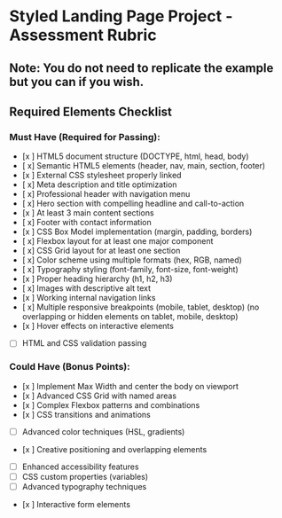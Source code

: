 # Styled Landing Page Project - Assessment Rubric

## Note: You do not need to replicate the example but you can if you wish.

## **Required Elements Checklist**

### **Must Have (Required for Passing):**

- [x ] HTML5 document structure (DOCTYPE, html, head, body)
- [ x] Semantic HTML5 elements (header, nav, main, section, footer)
- [x ] External CSS stylesheet properly linked
- [ x] Meta description and title optimization
- [ x] Professional header with navigation menu
- [ x] Hero section with compelling headline and call-to-action
- [x ] At least 3 main content sections
- [ x] Footer with contact information
- [x ] CSS Box Model implementation (margin, padding, borders)
- [ x] Flexbox layout for at least one major component
- [ x] CSS Grid layout for at least one section
- [ x] Color scheme using multiple formats (hex, RGB, named)
- [ x] Typography styling (font-family, font-size, font-weight)
- [x ] Proper heading hierarchy (h1, h2, h3)
- [ x] Images with descriptive alt text
- [x ] Working internal navigation links
- [ x] Multiple responsive breakpoints (mobile, tablet, desktop) (no overlapping or hidden elements on tablet, mobile, desktop)
- [x ] Hover effects on interactive elements
- [ ] HTML and CSS validation passing

### **Could Have (Bonus Points):**

- [x ] Implement Max Width and center the body on viewport
- [x ] Advanced CSS Grid with named areas
- [x ] Complex Flexbox patterns and combinations
- [x ] CSS transitions and animations
- [ ] Advanced color techniques (HSL, gradients)
- [x ] Creative positioning and overlapping elements
- [ ] Enhanced accessibility features
- [ ] CSS custom properties (variables)
- [ ] Advanced typography techniques
- [x ] Interactive form elements
